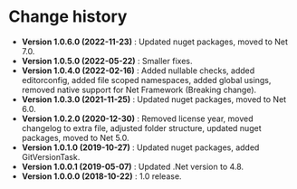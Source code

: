 # Change history

* **Version 1.0.6.0 (2022-11-23)** : Updated nuget packages, moved to Net 7.0.
* **Version 1.0.5.0 (2022-05-22)** : Smaller fixes.
* **Version 1.0.4.0 (2022-02-16)** : Added nullable checks, added editorconfig, added file scoped namespaces, added global usings, removed native support for Net Framework (Breaking change).
* **Version 1.0.3.0 (2021-11-25)** : Updated nuget packages, moved to Net 6.0.
* **Version 1.0.2.0 (2020-12-30)** : Removed license year, moved changelog to extra file, adjusted folder structure, updated nuget packages, moved to Net 5.0.
* **Version 1.0.1.0 (2019-10-27)** : Updated nuget packages, added GitVersionTask.
* **Version 1.0.0.1 (2019-05-07)** : Updated .Net version to 4.8.
* **Version 1.0.0.0 (2018-10-22)** : 1.0 release.
